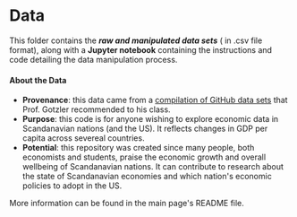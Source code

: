 # Data
This folder contains the **_raw and manipulated data sets_** ( in .csv file format), along with a **Jupyter notebook** containing the instructions and code detailing the data manipulation process.


#### About the Data
- **Provenance**: this data came from a [compilation of GitHub data sets](https://github.com/awesomedata/awesome-public-datasets) that Prof. Gotzler recommended to his class. 
- **Purpose**: this code is for anyone wishing to explore economic data in Scandanavian nations (and the US). It reflects changes in GDP per capita across severeal countries. 
- **Potential**: this repository was created since many people, both economists and students, praise the economic growth and overall wellbeing of Scandanavian nations. It can contribute to research about the state of Scandanavian economies and which nation's economic policies to adopt in the US. 

More information can be found in the main page's README file.
